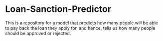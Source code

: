 # Loan-Sanction-Predictor
This is a repository for a model that predicts how many people will be able to pay back the loan they apply for, and hence, tells us how many people should be approved or rejected.
